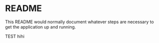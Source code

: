 # README

This README would normally document whatever steps are necessary to get the
application up and running.

TEST hihi

